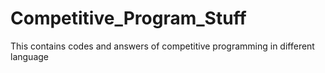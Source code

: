 # Competitive_Program_Stuff
This contains codes and answers of competitive programming in different language 

